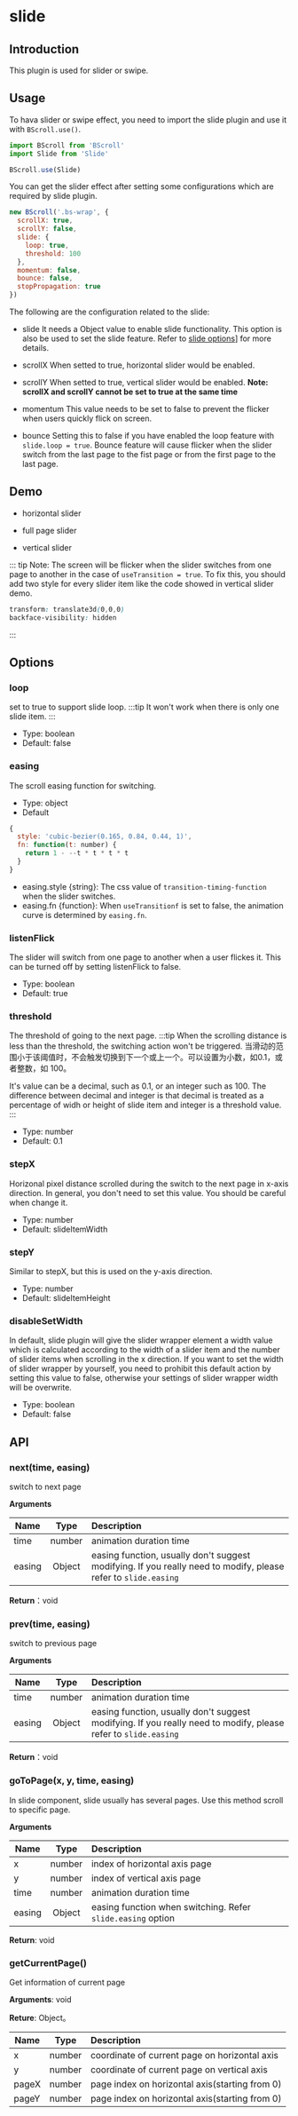 # slide

## Introduction

This plugin is used for slider or swipe.

## Usage

To hava slider or swipe effect, you need to import the slide plugin and use it with `BScroll.use()`.

```js
import BScroll from 'BScroll'
import Slide from 'Slide'

BScroll.use(Slide)
```

You can get the slider effect after setting some configurations which are required by slide plugin.

```js
new BScroll('.bs-wrap', {
  scrollX: true,
  scrollY: false,
  slide: {
    loop: true,
    threshold: 100
  },
  momentum: false,
  bounce: false,
  stopPropagation: true
})
```

The following are the configuration related to the slide:

- slide
  It needs a Object value to enable slide functionality. This option is also be used to set the slide feature. Refer to [slide options](./slide.html#options)] for more details.

- scrollX
  When setted to true, horizontal slider would be enabled.

- scrollY
  When setted to true, vertical slider would be enabled. **Note: scrollX and scrollY cannot be set to true at the same time**

- momentum
  This value needs to be set to false to prevent the flicker when users quickly flick on screen.

- bounce
  Setting this to false if you have enabled the loop feature with `slide.loop = true`. Bounce feature will cause flicker when the slider switch from the last page to the fist page or from the first page to the last page.

## Demo

- horizontal slider
  
<demo>
  <template slot="code-template">
    <<< @/example/vue/demo/slide/banner.vue?template
  </template>
  <template slot="code-script">
    <<< @/example/vue/demo/slide/banner.vue?script
  </template>
  <template slot="code-style">
    <<< @/example/vue/demo/slide/banner.vue?style
  </template>
  <slide-banner slot="demo"></slide-banner>
</demo>

- full page slider

<demo>
  <template slot="code-template">
    <<< @/example/vue/demo/slide/fullpage.vue?template
  </template>
  <template slot="code-script">
    <<< @/example/vue/demo/slide/fullpage.vue?script
  </template>
  <template slot="code-style">
    <<< @/example/vue/demo/slide/fullpage.vue?style
  </template>
  <slide-fullpage slot="demo"></slide-fullpage>
</demo>

- vertical slider
  
<demo>
  <template slot="code-template">
    <<< @/example/vue/demo/zoom/vertical.vue?template
  </template>
  <template slot="code-script">
    <<< @/example/vue/demo/zoom/vertical.vue?script
  </template>
  <template slot="code-style">
    <<< @/example/vue/demo/zoom/vertical.vue?style
  </template>
  <slide-vertical slot="demo"></slide-vertical>
</demo>

::: tip
Note: The screen will be flicker when the slider switches from one page to another in the case of `useTransition = true`. To fix this, you should add two style for every slider item like the code showed in vertical slider demo.

```css
transform: translate3d(0,0,0)
backface-visibility: hidden
```
:::

## Options

### loop
set to true to support slide loop. 
:::tip
It won't work when there is only one slide item.
:::
- Type: boolean
- Default: false

### easing
The scroll easing function for switching.
- Type: object
- Default
```js
{
  style: 'cubic-bezier(0.165, 0.84, 0.44, 1)', 
  fn: function(t: number) {
    return 1 - --t * t * t * t
  }
}
```
- easing.style {string}: The css value of `transition-timing-function` when the slider switches.
- easing.fn {function}: When `useTransitionf` is set to false, the animation curve is determined by `easing.fn`.

### listenFlick

The slider will switch from one page to another when a user flickes it. This can be turned off by setting listenFlick to false.
- Type: boolean
- Default: true

### threshold

The threshold of going to the next page.
:::tip
When the scrolling distance is less than the threshold, the switching action won't be triggered. 
当滑动的范围小于该阈值时，不会触发切换到下一个或上一个。可以设置为小数，如0.1，或者整数，如 100。

It's value can be a decimal, such as 0.1, or an integer such as 100. The difference between decimal and integer is that decimal is treated as a percentage of widh or height of slide item and integer is a threshold value.
:::
- Type: number
- Default: 0.1

### stepX
Horizonal pixel distance scrolled during the switch to the next page in x-axis direction. In general, you don't need to set this value. You should be careful when change it.
- Type: number
- Default: slideItemWidth


### stepY
Similar to stepX, but this is used on the y-axis direction.
- Type: number
- Default: slideItemHeight

### disableSetWidth
In default, slide plugin will give the slider wrapper element a width value which is calculated according to the width of a slider item and the number of slider items when scrolling in the x direction. If you want to set the width of slider wrapper by yourself, you need to prohibit this default action by setting this value to false, otherwise your settings of slider wrapper width will be overwrite.
- Type: boolean
- Default: false

## API

### next(time, easing)
switch to next page

**Arguments**

|Name|Type|Description|
|----------|:-----:|:-----------|
|time|number|animation duration time|
|easing|Object|easing function, usually don't suggest modifying. If you really need to modify, please refer to `slide.easing`|

**Return**：void

### prev(time, easing)
switch to previous page

**Arguments**

|Name|Type|Description|
|----------|:-----:|:-----------|
|time|number|animation duration time|
|easing|Object|easing function, usually don't suggest modifying. If you really need to modify, please refer to `slide.easing`|

**Return**：void

### goToPage(x, y, time, easing)
In slide component, slide usually has several pages. Use this method scroll to specific page.

**Arguments**

|Name|Type|Description|
|----------|:-----:|:-----------|
|x|number|index of horizontal axis page|
|y|number|index of vertical axis page|
|time|number|animation duration time|
|easing|Object|easing function when switching. Refer `slide.easing` option|

**Return**: void

### getCurrentPage()
Get information of current page

**Arguments**: void

**Reture**: Object。

|Name|Type|Description|
|----------|:-----:|:-----------|
|x|number|coordinate of current page on horizontal axis|
|y|number|coordinate of current page on vertical axis|
|pageX|number| page index on horizontal axis(starting from 0)|
|pageY|number| page index on horizontal axis(starting from 0)|
